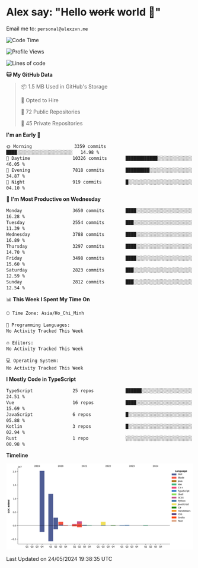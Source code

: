 # Alex say: "Hello ~~work~~ world 🐾"
Email me to: `personal@alexzvn.me`

<!--START_SECTION:waka-->
![Code Time](http://img.shields.io/badge/Code%20Time-1%2C066%20hrs%2055%20mins-blue)

![Profile Views](http://img.shields.io/badge/Profile%20Views-0-blue)

![Lines of code](https://img.shields.io/badge/From%20Hello%20World%20I%27ve%20Written-40.4%20million%20lines%20of%20code-blue)

**🐱 My GitHub Data** 

> 📦 1.5 MB Used in GitHub's Storage 
 > 
> 💼 Opted to Hire
 > 
> 📜 72 Public Repositories 
 > 
> 🔑 45 Private Repositories 
 > 
**I'm an Early 🐤** 

```text
🌞 Morning                3359 commits        ████░░░░░░░░░░░░░░░░░░░░░   14.98 % 
🌆 Daytime                10326 commits       ████████████░░░░░░░░░░░░░   46.05 % 
🌃 Evening                7818 commits        █████████░░░░░░░░░░░░░░░░   34.87 % 
🌙 Night                  919 commits         █░░░░░░░░░░░░░░░░░░░░░░░░   04.10 % 
```
📅 **I'm Most Productive on Wednesday** 

```text
Monday                   3650 commits        ████░░░░░░░░░░░░░░░░░░░░░   16.28 % 
Tuesday                  2554 commits        ███░░░░░░░░░░░░░░░░░░░░░░   11.39 % 
Wednesday                3788 commits        ████░░░░░░░░░░░░░░░░░░░░░   16.89 % 
Thursday                 3297 commits        ████░░░░░░░░░░░░░░░░░░░░░   14.70 % 
Friday                   3498 commits        ████░░░░░░░░░░░░░░░░░░░░░   15.60 % 
Saturday                 2823 commits        ███░░░░░░░░░░░░░░░░░░░░░░   12.59 % 
Sunday                   2812 commits        ███░░░░░░░░░░░░░░░░░░░░░░   12.54 % 
```


📊 **This Week I Spent My Time On** 

```text
🕑︎ Time Zone: Asia/Ho_Chi_Minh

💬 Programming Languages: 
No Activity Tracked This Week

🔥 Editors: 
No Activity Tracked This Week

💻 Operating System: 
No Activity Tracked This Week
```

**I Mostly Code in TypeScript** 

```text
TypeScript               25 repos            ██████░░░░░░░░░░░░░░░░░░░   24.51 % 
Vue                      16 repos            ████░░░░░░░░░░░░░░░░░░░░░   15.69 % 
JavaScript               6 repos             █░░░░░░░░░░░░░░░░░░░░░░░░   05.88 % 
Kotlin                   3 repos             █░░░░░░░░░░░░░░░░░░░░░░░░   02.94 % 
Rust                     1 repo              ░░░░░░░░░░░░░░░░░░░░░░░░░   00.98 % 
```



**Timeline**

![Lines of Code chart](https://raw.githubusercontent.com/alexzvn/alexzvn/main/assets/bar_graph.png)


 Last Updated on 24/05/2024 19:38:35 UTC
<!--END_SECTION:waka-->
